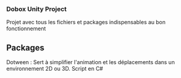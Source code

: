 ### Dobox Unity Project

Projet avec tous les fichiers et packages indispensables au bon fonctionnement

## Packages

Dotween : Sert à simplifier l'animation et les déplacements dans un environnement 2D ou 3D. Script en C#
